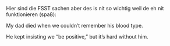 Hier sind die FSST sachen aber des is nit so wichtig weil de eh nit funktionieren (spaß):

My dad died when we couldn’t remember his blood type.

He kept insisting we “be positive,” but it’s hard without him.

